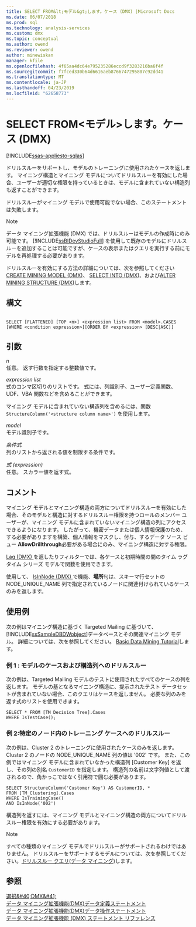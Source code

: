 ```yaml
---
title: SELECT FROM&lt;モデル&gt;します。ケース (DMX) |Microsoft Docs
ms.date: 06/07/2018
ms.prod: sql
ms.technology: analysis-services
ms.custom: dmx
ms.topic: conceptual
ms.author: owend
ms.reviewer: owend
author: minewiskan
manager: kfile
ms.openlocfilehash: 4f65aa4dc64e795235286eccd9f3283216ba6f4f
ms.sourcegitcommit: f7fced330b64d6616aeb8766747295807c92dd41
ms.translationtype: MT
ms.contentlocale: ja-JP
ms.lasthandoff: 04/23/2019
ms.locfileid: "62658773"
---
```

# <a name="select-from-ltmodelgtcases-dmx"></a>SELECT FROM&lt;モデル&gt;します。ケース (DMX)
[!INCLUDE[ssas-appliesto-sqlas](../includes/ssas-appliesto-sqlas.md)]

  ドリルスルーをサポートし、モデルのトレーニングに使用されたケースを返します。 マイニング構造とマイニング モデルについてドリルスルーを有効にした場合、ユーザーが適切な権限を持っているときは、モデルに含まれていない構造列も返すことができます。  
  
 ドリルスルーがマイニング モデルで使用可能でない場合、このステートメントは失敗します。  
  
> [!NOTE]  
>  データ マイニング拡張機能 (DMX) では、ドリルスルーはモデルの作成時にのみ可能です。 [!INCLUDE[ssBIDevStudioFull](../includes/ssbidevstudiofull-md.md)] を使用して既存のモデルにドリルスルーを追加することは可能ですが、ケースの表示またはクエリを実行する前にモデルを再処理する必要があります。  
  
 ドリルスルーを有効にする方法の詳細については、次を参照してください[CREATE MINING MODEL &#40;DMX&#41;](../dmx/create-mining-model-dmx.md)、 [SELECT INTO &#40;DMX&#41;](../dmx/select-into-dmx.md)、および[ALTER MINING STRUCTURE &#40;DMX&#41;](../dmx/alter-mining-structure-dmx.md)します。  
  
## <a name="syntax"></a>構文  
  
```  
  
SELECT [FLATTENED] [TOP <n>] <expression list> FROM <model>.CASES  
[WHERE <condition expression>][ORDER BY <expression> [DESC|ASC]]  
```  
  
## <a name="arguments"></a>引数  
 *n*  
 任意。 返す行数を指定する整数値です。  
  
 *expression list*  
 式のコンマ区切りのリストです。 式には、列識別子、ユーザー定義関数、UDF、VBA 関数などを含めることができます。  
  
 マイニング モデルに含まれていない構造列を含めるには、関数 `StructureColumn('<structure column name>')` を使用します。  
  
 *model*  
 モデル識別子です。  
  
 *条件式*  
 列のリストから返される値を制限する条件です。  
  
 *式 (expression)*  
 任意。 スカラー値を返す式。  
  
## <a name="remarks"></a>コメント  
 マイニング モデルとマイニング構造の両方についてドリルスルーを有効にした場合、そのモデルと構造に対するドリルスルー権限を持つロールのメンバー ユーザーが、マイニング モデルに含まれていないマイニング構造の列にアクセスできるようになります。 したがって、機密データまたは個人情報保護のため、する必要がありますを構築、個人情報をマスクし、付与、するデータ ソース ビュー **AllowDrillthrough**必要がある場合にのみ、マイニング構造に対する権限。  
  
 [Lag &#40;DMX&#41; ](../dmx/lag-dmx.md)を返したりフィルターでは、各ケースと初期時間の間のタイム ラグ タイム シリーズ モデルで関数を使用できます。  
  
 使用して、 [IsInNode &#40;DMX&#41; ](../dmx/isinnode-dmx.md)で機能、**場所**句は、スキーマ行セットの NODE_UNIQUE_NAME 列で指定されているノードに関連付けられているケースのみを返します。  
  
## <a name="examples"></a>使用例  
 次の例はマイニング構造に基づく Targeted Mailing に基づいて、[!INCLUDE[ssSampleDBDWobject](../includes/sssampledbdwobject-md.md)]データベースとその関連マイニング モデル。 詳細については、次を参照してください。 [Basic Data Mining Tutorial](https://msdn.microsoft.com/library/6602edb6-d160-43fb-83c8-9df5dddfeb9c)します。  
  
### <a name="example-1-drillthrough-to-model-cases-and-structure-columns"></a>例 1 : モデルのケースおよび構造列へのドリルスルー  
 次の例は、Targeted Mailing モデルのテストに使用されたすべてのケースの列を返します。 モデルの基となるマイニング構造に、提示されたテスト データセットが含まれていない場合、このクエリはケースを返しません。 必要な列のみを返す式のリストを使用できます。  
  
```  
SELECT * FROM [TM Decision Tree].Cases  
WHERE IsTestCase();  
```  
  
### <a name="example-2-drillthrough-to-training-cases-in-a-specific-node"></a>例 2:特定のノード内のトレーニング ケースへのドリルスルー  
 次の例は、Cluster 2 のトレーニングに使用されたケースのみを返します。 Cluster 2 のノードの NODE_UNIQUE_NAME 列の値は '002' です。 また、この例ではマイニング モデルに含まれていなかった構造列 [Customer Key] を返し、その列の別名 `CustomerID` を指定します。 構造列の名前は文字列値として渡されるので、角かっこではなく引用符で囲む必要があります。  
  
```  
SELECT StructureColumn('Customer Key') AS CustomerID, *   
FROM [TM_Clustering].Cases  
WHERE IsTrainingCase()  
AND IsInNode('002')  
```  
  
 構造列を返すには、マイニング モデルとマイニング構造の両方についてドリルスルー権限を有効にする必要があります。  
  
> [!NOTE]  
>  すべての種類のマイニング モデルでドリルスルーがサポートされるわけではありません。 ドリルスルーをサポートするモデルについては、次を参照してください。[ドリルスルー クエリ&#40;データ マイニング&#41;](../analysis-services/data-mining/drillthrough-queries-data-mining.md)します。  
  
## <a name="see-also"></a>参照  
 [選択&AMP;#40;DMX&AMP;#41;](../dmx/select-dmx.md)   
 [データ マイニング拡張機能&#40;DMX&#41;データ定義ステートメント](../dmx/dmx-statements-data-definition.md)   
 [データ マイニング拡張機能&#40;DMX&#41;データ操作ステートメント](../dmx/dmx-statements-data-manipulation.md)   
 [データ マイニング拡張機能 &#40;DMX&#41; ステートメント リファレンス](../dmx/data-mining-extensions-dmx-statements.md)  
  
  
